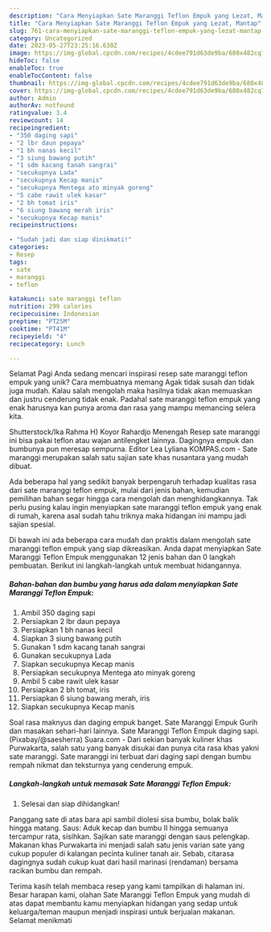 ```yaml
---
description: "Cara Menyiapkan Sate Maranggi Teflon Empuk yang Lezat, Mantap"
title: "Cara Menyiapkan Sate Maranggi Teflon Empuk yang Lezat, Mantap"
slug: 761-cara-menyiapkan-sate-maranggi-teflon-empuk-yang-lezat-mantap
category: Uncategorized
date: 2023-05-27T23:25:16.630Z
image: https://img-global.cpcdn.com/recipes/4cdee791d63de9ba/680x482cq70/sate-maranggi-teflon-empuk-foto-resep-utama.jpg
hideToc: false
enableToc: true
enableTocContent: false
thumbnail: https://img-global.cpcdn.com/recipes/4cdee791d63de9ba/680x482cq70/sate-maranggi-teflon-empuk-foto-resep-utama.jpg
cover: https://img-global.cpcdn.com/recipes/4cdee791d63de9ba/680x482cq70/sate-maranggi-teflon-empuk-foto-resep-utama.jpg
author: Admin
authorAv: notfound
ratingvalue: 3.4
reviewcount: 14
recipeingredient:
- "350 daging sapi"
- "2 lbr daun pepaya"
- "1 bh nanas kecil"
- "3 siung bawang putih"
- "1 sdm kacang tanah sangrai"
- "secukupnya Lada"
- "secukupnya Kecap manis"
- "secukupnya Mentega ato minyak goreng"
- "5 cabe rawit ulek kasar"
- "2 bh tomat iris"
- "6 siung bawang merah iris"
- "secukupnya Kecap manis"
recipeinstructions:

- "Sudah jadi dan siap dinikmati!"
categories:
- Resep
tags:
- sate
- maranggi
- teflon

katakunci: sate maranggi teflon 
nutrition: 299 calories
recipecuisine: Indonesian
preptime: "PT25M"
cooktime: "PT41M"
recipeyield: "4"
recipecategory: Lunch

---
```



Selamat Pagi Anda sedang mencari inspirasi resep sate maranggi teflon empuk yang unik? Cara membuatnya memang Agak tidak susah dan tidak juga mudah. Kalau salah mengolah maka hasilnya tidak akan memuaskan dan justru cenderung tidak enak. Padahal sate maranggi teflon empuk yang enak harusnya kan punya aroma dan rasa yang mampu memancing selera kita.


Shutterstock/Ika Rahma H) Koyor Rahardjo Menengah Resep sate maranggi ini bisa pakai teflon atau wajan antilengket lainnya. Dagingnya empuk dan bumbunya pun meresap sempurna. Editor Lea Lyliana KOMPAS.com - Sate maranggi merupakan salah satu sajian sate khas nusantara yang mudah dibuat.

Ada beberapa hal yang sedikit banyak berpengaruh terhadap kualitas rasa dari sate maranggi teflon empuk, mulai dari jenis bahan, kemudian pemilihan bahan segar hingga cara mengolah dan menghidangkannya. Tak perlu pusing kalau ingin menyiapkan sate maranggi teflon empuk yang enak di rumah, karena asal sudah tahu triknya maka hidangan ini mampu jadi sajian spesial.


Di bawah ini ada beberapa cara mudah dan praktis dalam mengolah sate maranggi teflon empuk yang siap dikreasikan. Anda dapat menyiapkan Sate Maranggi Teflon Empuk menggunakan 12 jenis bahan dan 0 langkah pembuatan. Berikut ini langkah-langkah untuk membuat hidangannya.

<!--inarticleads1-->

##### Bahan-bahan dan bumbu yang harus ada dalam menyiapkan Sate Maranggi Teflon Empuk:

1. Ambil 350 daging sapi
1. Persiapkan 2 lbr daun pepaya
1. Persiapkan 1 bh nanas kecil
1. Siapkan 3 siung bawang putih
1. Gunakan 1 sdm kacang tanah sangrai
1. Gunakan secukupnya Lada
1. Siapkan secukupnya Kecap manis
1. Persiapkan secukupnya Mentega ato minyak goreng
1. Ambil 5 cabe rawit ulek kasar
1. Persiapkan 2 bh tomat, iris
1. Persiapkan 6 siung bawang merah, iris
1. Siapkan secukupnya Kecap manis


Soal rasa maknyus dan daging empuk banget. Sate Maranggi Empuk Gurih dan masakan sehari-hari lainnya. Sate Maranggi Teflon Empuk daging sapi. (Pixabay/@saesherra) Suara.com - Dari sekian banyak kuliner khas Purwakarta, salah satu yang banyak disukai dan punya cita rasa khas yakni sate maranggi. Sate maranggi ini terbuat dari daging sapi dengan bumbu rempah nikmat dan teksturnya yang cenderung empuk. 

<!--inarticleads2-->

##### Langkah-langkah untuk memasak Sate Maranggi Teflon Empuk:


1. Selesai dan siap dihidangkan!

Panggang sate di atas bara api sambil diolesi sisa bumbu, bolak balik hingga matang. Saus: Aduk kecap dan bumbu II hingga semuanya tercampur rata, sisihkan. Sajikan sate maranggi dengan saus pelengkap. Makanan khas Purwakarta ini menjadi salah satu jenis varian sate yang cukup populer di kalangan pecinta kuliner tanah air. Sebab, citarasa dagingnya sudah cukup kuat dari hasil marinasi (rendaman) bersama racikan bumbu dan rempah. 

Terima kasih telah membaca resep yang kami tampilkan di halaman ini. Besar harapan kami, olahan Sate Maranggi Teflon Empuk yang mudah di atas dapat membantu kamu menyiapkan hidangan yang sedap untuk keluarga/teman maupun menjadi inspirasi untuk berjualan makanan. Selamat menikmati
